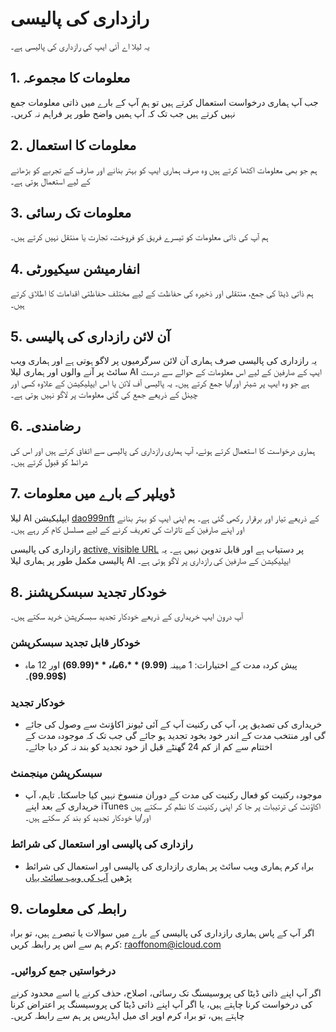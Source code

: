# رازداری کی پالیسی

یہ لیلا اے آئی ایپ کی رازداری کی پالیسی ہے۔

## 1. معلومات کا مجموعہ

جب آپ ہماری درخواست استعمال کرتے ہیں تو ہم آپ کے بارے میں ذاتی معلومات جمع نہیں کرتے ہیں جب تک کہ آپ ہمیں واضح طور پر فراہم نہ کریں۔

## 2. معلومات کا استعمال

ہم جو بھی معلومات اکٹھا کرتے ہیں وہ صرف ہماری ایپ کو بہتر بنانے اور صارف کے تجربے کو بڑھانے کے لیے استعمال ہوتی ہے۔

## 3. معلومات تک رسائی

ہم آپ کی ذاتی معلومات کو تیسرے فریق کو فروخت، تجارت یا منتقل نہیں کرتے ہیں۔

## 4. انفارمیشن سیکیورٹی

ہم ذاتی ڈیٹا کی جمع، منتقلی اور ذخیرہ کی حفاظت کے لیے مختلف حفاظتی اقدامات کا اطلاق کرتے ہیں۔

## 5. آن لائن رازداری کی پالیسی

یہ رازداری کی پالیسی صرف ہماری آن لائن سرگرمیوں پر لاگو ہوتی ہے اور ہماری ویب سائٹ پر آنے والوں اور ہماری لیلا AI ایپ کے صارفین کے لیے اس معلومات کے حوالے سے درست ہے جو وہ ایپ پر شیئر اور/یا جمع کرتے ہیں۔ یہ پالیسی آف لائن یا اس ایپلیکیشن کے علاوہ کسی اور چینل کے ذریعے جمع کی گئی معلومات پر لاگو نہیں ہوتی ہے۔

## 6. رضامندی۔

ہماری درخواست کا استعمال کرتے ہوئے، آپ ہماری رازداری کی پالیسی سے اتفاق کرتے ہیں اور اس کی شرائط کو قبول کرتے ہیں۔

## 7. ڈویلپر کے بارے میں معلومات

لیلا AI ایپلیکیشن [dao999nft](https://dao999nft.com/) کے ذریعے تیار اور برقرار رکھی گئی ہے۔ ہم اپنی ایپ کو بہتر بنانے اور اپنے صارفین کے تاثرات کی تعریف کرنے کے لیے مسلسل کام کر رہے ہیں۔

رازداری کی پالیسی [active, visible URL](https://www.leelachakra.com/docs/policy) پر دستیاب ہے اور قابل تدوین نہیں ہے۔ یہ پالیسی مکمل طور پر ہماری لیلا AI ایپلیکیشن کے صارفین کی رازداری پر لاگو ہوتی ہے۔

## 8. خودکار تجدید سبسکرپشنز

آپ درون ایپ خریداری کے ذریعے خودکار تجدید سبسکرپشن خرید سکتے ہیں۔

### خودکار قابل تجدید سبسکرپشن

- پیش کردہ مدت کے اختیارات: 1 مہینہ **($9.99)**، 6 ماہ **($69.99)** اور 12 ماہ **($99.99)**۔

### خودکار تجدید

- خریداری کی تصدیق پر، آپ کی رکنیت آپ کے آئی ٹیونز اکاؤنٹ سے وصول کی جائے گی اور منتخب مدت کے اندر خود بخود تجدید ہو جائے گی جب تک کہ موجودہ مدت کے اختتام سے کم از کم 24 گھنٹے قبل از خود تجدید کو بند نہ کر دیا جائے۔

### سبسکرپشن مینجمنٹ

- موجودہ رکنیت کو فعال رکنیت کی مدت کے دوران منسوخ نہیں کیا جاسکتا۔ تاہم، آپ خریداری کے بعد اپنے iTunes اکاؤنٹ کی ترتیبات پر جا کر اپنی رکنیت کا نظم کر سکتے ہیں اور/یا خودکار تجدید کو بند کر سکتے ہیں۔

### رازداری کی پالیسی اور استعمال کی شرائط

- براہ کرم ہماری ویب سائٹ پر ہماری رازداری کی پالیسی اور استعمال کی شرائط پڑھیں [آپ کی ویب سائٹ یہاں](https://www.leelachakra.com/docs/policy)

## 9. رابطہ کی معلومات

اگر آپ کے پاس ہماری رازداری کی پالیسی کے بارے میں سوالات یا تبصرے ہیں، تو براہ کرم ہم سے اس پر رابطہ کریں: [raoffonom@icloud.com](mailto:raoffonom@icloud.com)

### درخواستیں جمع کروائیں۔

اگر آپ اپنے ذاتی ڈیٹا کی پروسیسنگ تک رسائی، اصلاح، حذف کرنے یا اسے محدود کرنے کی درخواست کرنا چاہتے ہیں، یا اگر آپ اپنے ذاتی ڈیٹا کی پروسیسنگ پر اعتراض کرنا چاہتے ہیں، تو براہ کرم اوپر ای میل ایڈریس پر ہم سے رابطہ کریں۔
